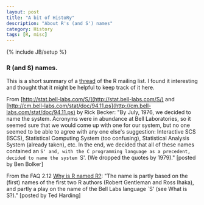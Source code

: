 ```yaml
---
layout: post
title: "A bit of HistoRy"
description: "About R's (and S') names"
category: History
tags: [R, misc]
---
```

{% include JB/setup %}

### R (and S) names.

This is a short summary of a [thread](http://n4.nabble.com/R-S-S-Plus-whence-comes-thy-name-tt1692090.html) of the R mailing list. I found it interesting and thought that it might be helpful to keep track of it here. 

From [http://stat.bell-labs.com/S/](http://stat.bell-labs.com/S/) and [http://cm.bell-labs.com/stat/doc/94.11.ps](http://cm.bell-labs.com/stat/doc/94.11.ps) by Rick Becker: "By July, 1976, we decided to name the system. Acronyms were in abundance at Bell Laboratories, so it seemed sure that we would come up with one for our system, but no one seemed to be able to agree with any one else's suggestion: Interactive SCS (ISCS), Statistical Computing System (too confusing), Statistical Analysis System (already taken), etc. In the end, we decided that all of these names contained an `S' and, with the C programming language as a precedent, decided to name the system `S'. (We dropped the quotes by 1979)." [posted by Ben Bolker] 


From the FAQ 2.12 [Why is R named R?](http://cran.r-project.org/doc/FAQ/R-FAQ.html#Why-is-R-named-R_003f): "The name is partly based on the (first) names of the first two R authors (Robert Gentleman and Ross Ihaka), and partly a play on the name of the Bell Labs language `S' (see What is S?)." [posted by Ted Harding]
